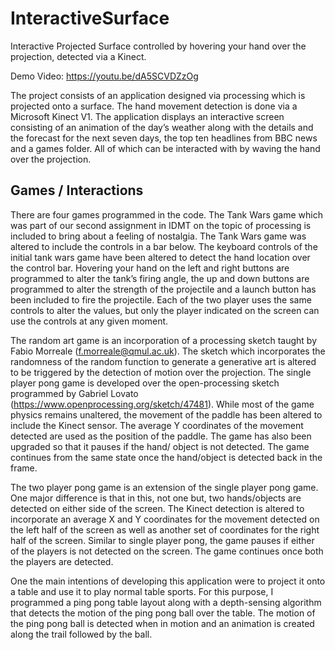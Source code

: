 # InteractiveSurface
Interactive Projected Surface controlled by hovering your hand over the projection, detected via a Kinect.

Demo Video: https://youtu.be/dA5SCVDZzOg

The project consists of an application designed via processing which is projected onto a surface. The hand movement detection is done via a Microsoft Kinect V1. The application displays an interactive screen consisting of an animation of the day’s weather along with the details and the forecast for the next seven days, the top ten headlines from BBC news and a games folder. All of which can be interacted with by waving the hand over the projection.

## Games / Interactions

There are four games programmed in the code. The Tank Wars game which was part of our second assignment in IDMT on the topic of processing is included to bring about a feeling of nostalgia. The Tank Wars game was altered to include the controls in a bar below. The keyboard controls of the initial tank wars game have been altered to detect the hand location over the control bar. Hovering your hand on the left and right buttons are programmed to alter the tank’s firing angle, the up and down buttons are programmed to alter the strength of the projectile and a launch button has been included to fire the projectile. Each of the two player uses the same controls to alter the values, but only the player indicated on the screen can use the controls at any given moment.

The random art game is an incorporation of a processing sketch taught by Fabio Morreale (f.morreale@qmul.ac.uk). The sketch which incorporates the randomness of the random function to generate a generative art is altered to be triggered by the detection of motion over the projection.
The single player pong game is developed over the open-processing sketch programmed by Gabriel Lovato (https://www.openprocessing.org/sketch/47481). While most of the game physics remains unaltered, the movement of the paddle has been altered to include the Kinect sensor. The average Y coordinates of the movement detected are used as the position of the paddle. The game has also been upgraded so that it pauses if the hand/ object is not detected. The game continues from the same state once the hand/object is detected back in the frame.

The two player pong game is an extension of the single player pong game. One major difference is that in this, not one but, two hands/objects are detected on either side of the screen. The Kinect detection is altered to incorporate an average X and Y coordinates for the movement detected on the left half of the screen as well as another set of coordinates for the right half of the screen. Similar to single player pong, the game pauses if either of the players is not detected on the screen. The game continues once both the players are detected.

One the main intentions of developing this application were to project it onto a table and use it to play normal table sports. For this purpose, I programmed a ping pong table layout along with a depth-sensing algorithm that detects the motion of the ping pong ball over the table. The motion of the ping pong ball is detected when in motion and an animation is created along the trail followed by the ball.
